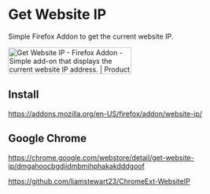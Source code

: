 # Get Website IP
Simple Firefox Addon to get the current website IP.

<a href="https://www.producthunt.com/posts/get-website-ip-firefox-addon?utm_source=badge-featured&utm_medium=badge&utm_souce=badge-get-website-ip-firefox-addon" target="_blank"><img src="https://api.producthunt.com/widgets/embed-image/v1/featured.svg?post_id=156765&theme=dark" alt="Get Website IP - Firefox Addon - Simple add-on that displays the current website IP address. | Product Hunt Embed" style="width: 250px; height: 54px;" width="250px" height="54px" /></a>

## Install
https://addons.mozilla.org/en-US/firefox/addon/website-ip/

## Google Chrome
https://chrome.google.com/webstore/detail/get-website-ip/dmgahoocbgdiidmbmihphakakdddgoof

https://github.com/liamstewart23/ChromeExt-WebsiteIP
